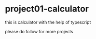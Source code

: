 # project01-calculator
this is calculator with the help of typescript

please do follow for more projects 
